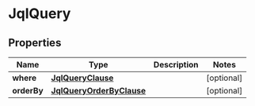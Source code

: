 # JqlQuery

## Properties
Name | Type | Description | Notes
------------ | ------------- | ------------- | -------------
**where** | [**JqlQueryClause**](JqlQueryClause.md) |  |  [optional]
**orderBy** | [**JqlQueryOrderByClause**](JqlQueryOrderByClause.md) |  |  [optional]

